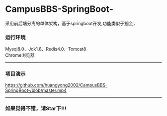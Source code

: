 # CampusBBS-SpringBoot-
采用前后端分离的单体架构，基于springboot开发,功能类似于掘金，
### 运行环境
Mysql8.0、Jdk1.8、Redis4.0、Tomcat8  
Chrome浏览器
*****
### 项目演示
https://github.com/huangyong2002/CampusBBS-SpringBoot-/blob/master.mp4
*****
### 如果觉得不错，请Star下!!!
